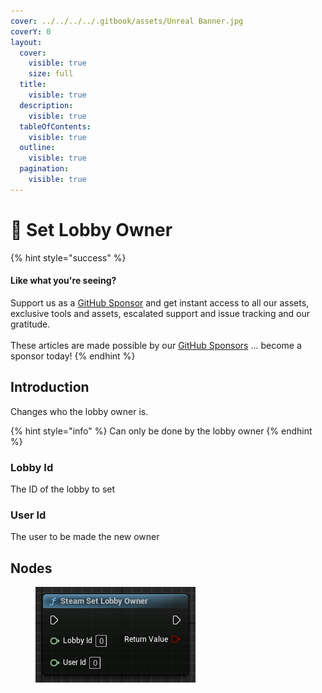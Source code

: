 ```yaml
---
cover: ../../../../.gitbook/assets/Unreal Banner.jpg
coverY: 0
layout:
  cover:
    visible: true
    size: full
  title:
    visible: true
  description:
    visible: true
  tableOfContents:
    visible: true
  outline:
    visible: true
  pagination:
    visible: true
---
```


# 🔵 Set Lobby Owner

{% hint style="success" %}
#### Like what you're seeing?

Support us as a [GitHub Sponsor](../../../../where-to-buy/become-a-sponsor.md) and get instant access to all our assets, exclusive tools and assets, escalated support and issue tracking and our gratitude.\
\
These articles are made possible by our [GitHub Sponsors](../../../../where-to-buy/become-a-sponsor.md) ... become a sponsor today!
{% endhint %}

## Introduction

Changes who the lobby owner is.

{% hint style="info" %}
Can only be done by the lobby owner
{% endhint %}

### Lobby Id

The ID of the lobby to set&#x20;

### User Id

The user to be made the new owner

## Nodes

<figure><img src="../../../../.gitbook/assets/image (14) (1) (1) (1).png" alt=""><figcaption></figcaption></figure>
